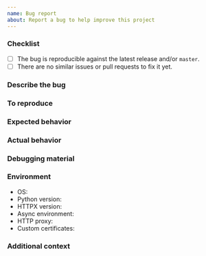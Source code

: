 ```yaml
---
name: Bug report
about: Report a bug to help improve this project
---
```


### Checklist

<!-- Please make sure you check all these items before submitting your bug report. -->

- [ ] The bug is reproducible against the latest release and/or `master`.
- [ ] There are no similar issues or pull requests to fix it yet.

### Describe the bug

<!-- A clear and concise description of what the bug is. -->

### To reproduce

<!-- Provide a *minimal* example with steps to reproduce the bug locally.

NOTE: try to keep any external dependencies *at an absolute minimum* (servers, proxies, certificates...).
In other words, remove anything that doesn't make the bug go away.

If you need a local server to replicate against, you can build one using eg. Starlette [0] and Uvicorn [1], or any tool you feel comfortable with. Remember to share setup instructions here. :-)

[0]: https://www.starlette.io
[1]: https://www.uvicorn.org
-->

### Expected behavior

<!-- A clear and concise description of what you expected to happen. -->

### Actual behavior

<!-- A clear and concise description of what actually happens. -->

### Debugging material

<!-- Any tracebacks, screenshots, etc. that can help understanding the problem.

NOTE:
- Please list tracebacks in full (don't truncate them).
- If relevant, consider turning on DEBUG or TRACE logs for additional details (see https://www.python-httpx.org/environment_variables/#httpx_log_level).
- Consider using `<details>` to make tracebacks/logs collapsible if they're very large (see https://gist.github.com/ericclemmons/b146fe5da72ca1f706b2ef72a20ac39d).
-->

### Environment

- OS: <!-- eg Linux/Windows/macOS. -->
- Python version: <!-- eg 3.8.2 (get it with `$ python -V`). -->
- HTTPX version: <!-- eg 0.12.0 (get it with `$ pip show httpx`). -->
- Async environment: <!-- eg asyncio/trio. If using asyncio, include whether the bug reproduces on trio (and vice versa). -->
- HTTP proxy: <!-- yes/no, if yes please try reproducing without it. -->
- Custom certificates: <!-- yes/no, if yes please try reproducing without them. If the bug is related to SSL/TLS, you can setup HTTPS on a local server using these instructions: https://www.python-httpx.org/advanced/#making-https-requests-to-a-local-server. -->

### Additional context

<!-- Any additional information that can help understanding the problem.

Eg. linked issues, or a description of what you were trying to achieve. -->
